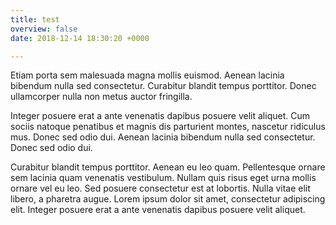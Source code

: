 ```yaml
---
title: test
overview: false
date: 2018-12-14 18:30:20 +0000

---
```

Etiam porta sem malesuada magna mollis euismod. Aenean lacinia bibendum nulla sed consectetur. Curabitur blandit tempus porttitor. Donec ullamcorper nulla non metus auctor fringilla.

Integer posuere erat a ante venenatis dapibus posuere velit aliquet. Cum sociis natoque penatibus et magnis dis parturient montes, nascetur ridiculus mus. Donec sed odio dui. Aenean lacinia bibendum nulla sed consectetur. Donec sed odio dui.

Curabitur blandit tempus porttitor. Aenean eu leo quam. Pellentesque ornare sem lacinia quam venenatis vestibulum. Nullam quis risus eget urna mollis ornare vel eu leo. Sed posuere consectetur est at lobortis. Nulla vitae elit libero, a pharetra augue. Lorem ipsum dolor sit amet, consectetur adipiscing elit. Integer posuere erat a ante venenatis dapibus posuere velit aliquet.